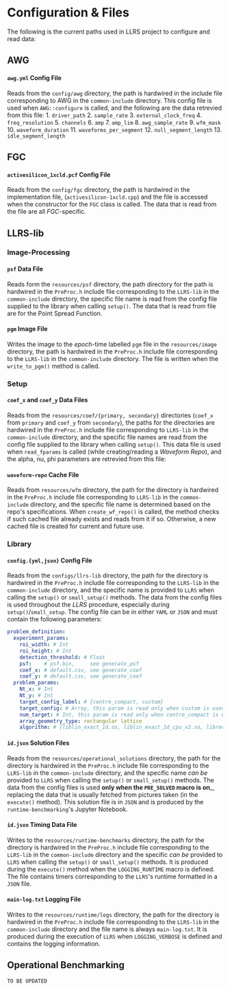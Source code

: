 # Configuration & Files

The following is the current paths used in LLRS project to configure and read data:
 
## AWG

#### `awg.yml` Config File

Reads from the `config/awg` directory, the path is hardwired in the include file corresponding to AWG in the `common-include` directory. This config file is used when `AWG::configure` is called, and the following are the data retrevied from this file:
	1. `driver_path`
	2. `sample_rate`
	3. `external_clock_freq`
	4. `freq_resolution`
	5. `channels`
	6. `amp`
	7. `amp_lim`
	8. `awg_sample_rate`
	9. `wfm_mask`
	10. `waveform_duration`
	11. `waveforms_per_segment`
	12. `null_segment_length`
	13. `idle_segment_length`

## FGC

#### `activesilicon_1xcld.pcf` Config File

Reads from the `config/fgc` directory, the path is hardwired in the implementation file, (`activesilicon-1xcld.cpp`) and the file is accessed when the constructor for the `FGC` class is called. The data that is read from the file are all _FGC_-specific.

## LLRS-lib

### Image-Processing

#### `psf` Data File

Reads form the `resources/psf` directory, the path directory for the path is hardwired in the `PreProc.h` include file corresponding to the `LLRS-lib` in the `common-include` directory, the specific file name is read from the config file supplied to the library when calling `setup()`. The data that is read from file are for the Point Spread Function.

#### `pgm` Image File

Writes the image to the _epoch_-time labelled `pgm` file in the `resources/image` directory, the path is hardwired in the `PreProc.h` include file corresponding to the `LLRS-lib` in the `common-include` directory. The file is written when the `write_to_pgm()` method is called.


### Setup 
#### `coef_x` and `coef_y` Data Files

Reads from the `resources/coef/{primary, secondary}` directories (`coef_x` from `primary` and `coef_y` from `secondary`), the paths for the directories are hardwired in the `PreProc.h` include file corresponding to `LLRS-lib` in the `common-include` directory, and the specific file names are read from the config file supplied to the library when calling `setup()`. This data file is used when `read_fparams` is called (while creating/reading a _Waveform Repo_), and the alpha, nu, phi parameters are retrevied from this file:

#### `waveform-repo` Cache File

Reads from `resources/wfm` directory, the path for the directory is hardwired in the `PreProc.h` include file corresponding to `LLRS-lib` in the `common-include` directory, and the specific file name is determined based on the repo's specifications. When `create_wf_repo()` is called, the method checks if such cached file already exists and reads from it if so. Otherwise, a new cached file is created for current and future use. 

### Library

#### `config.{yml,json}` Config File

Reads from the `configs/llrs-lib` directory, the path for the directory is hardwired in the `PreProc.h` include file corresponding to the `LLRS-lib` in the `common-include` directory, and the specific name is provided to `LLRS` when calling the `setup()` or `small_setup()` methods. The data from the config files is used throughout the _LLRS_ procedure, especially during `setup()`/`small_setup`. The config file can be in either `YAML` or `JSON` and must contain the following parameters:

```YAML
problem_definition:
  experiment_params: 
    roi_width: # Int 
    roi_height: # Int 
    detection_threshold: # Float
    psf:    # psf.bin,     see generate_psf
    coef_x: # default.csv, see generate_coef
    coef_y: # default.csv, see generate_coef
  problem_params:
    Nt_x: # Int 
    Nt_y: # Int
    target_config_label: # {centre_compact, custom}
    target_config: # Array, this param is read only when custom is used. 
    num_target: # Int, this param is read only when centre_compact is used
    array_geometry_type: rectangular lattice
    algorithm: # {liblin_exact_1d.so, liblin_exact_1d_cpu_v2.so, libredrec_v2.so, libredrec_cpu_v3.so, libaro_cpu.so, libredrec_gpu_v3.so, libbird_cpu.so}
```


#### `id.json` Solution Files

Reads from the `resources/operational_solutions` directory, the path for the directory is hardwired in the `PreProc.h` include file corresponding to the `LLRS-lib` in the `common-include` directory, and the specific name _can be_ provided to `LLRS` when calling the `setup()` or `small_setup()` methods. The data from the config files is used __only when the `PRE_SOLVED` macro is on___, replacing the data that is usually fetched from pictures taken (in the `execute()` method). This solution file is in `JSON` and is produced by the `runtime-benchmarking`'s Jupyter Notebook.

#### `id.json` Timing Data File

Writes to the `resources/runtime-benchmarks` directory, the path for the directory is hardwired in the `PreProc.h` include file corresponding to the `LLRS-lib` in the `common-include` directory and the specific _can be_ provided to `LLRS` when calling the `setup()` or `small_setup()` methods. It is produced during the `execute()` method when the `LOGGING_RUNTIME` macro is defined. The file contains timers corresponding to the `LLRS`'s runtime formatted in a `JSON` file.

#### `main-log.txt` Logging File

Writes to the `resources/runtime/logs` directory, the path for the directory is hardwired in the `PreProc.h` include file corresponding to the `LLRS-lib` in the `common-include` directory and the file name is always `main-log.txt`. It is produced during the execution of `LLRS` when `LOGGING_VERBOSE` is defined and contains the logging information. 


## Operational Benchmarking


`TO BE UPDATED`



